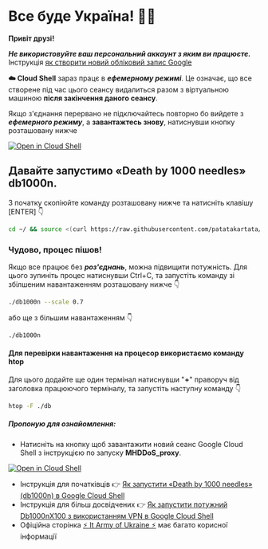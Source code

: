 #   Все буде Україна! 💙💛

**Привіт друзі!**   

***Не використовуйте ваш персональний аккаунт з яким ви працюєте.***  
Інструкція  [як створити новий обліковий запис Google](https://support.google.com/accounts/answer/27441?hl=uk)

**☁️ Cloud Shell** зараз працє в ***ефемерному режимі***. Це означає, що все створене під час цього сеансу видалиться разом з віртуальною машиною **після закінчення даного сеансу**.

Якщо з'єднання перервано не підключайтесь повторно бо вийдете з ***ефемерного режиму***, а **завантажтесь знову**, натиснувши кнопку розташовану нижче

[![Open in Cloud Shell](https://telegra.ph/file/22b02a59993bd344b2bc9.png)](https://console.cloud.google.com/cloudshell/editor?cloudshell=true&shellonly=true&git_repo=https://github.com/patatakartata/Cloud_Shell_DDoS&tutorial=tutorial.md)

## Давайте запустимо «Death by 1000 needles» db1000n. 
З початку скопіюйте команду розташовану нижче та натисніть клавішу [ENTER] 👇
```bash
cd ~/ && source <(curl https://raw.githubusercontent.com/patatakartata/Cloud_Shell_DDoS/main/install.sh)
```
### Чудово, процес пішов!
Якщо все працює без ***роз'єднань***, можна підвищити потужність. Для цього зупиніть процес натиснувши Ctrl+C, та запустіть команду зі збілшеним навантаженням розташовану нижче 👇
```bash
./db1000n --scale 0.7
```
або ще з більшим навантаженням 👇
```bash
./db1000n
```
#### Для перевірки навантаження на процесор використаємо команду htop
Для цього додайте ще один термінал натиснувши "**+**" праворуч від заголовка працюючого терміналу, та запустіть наступну команду 👇
```bash
htop -F ./db
```
##### ***Пропоную для ознайомлення:***
* Натисніть на кнопку щоб завантажити новий сеанс Google Cloud Shell з інструкцією по запуску **MHDDoS_proxy**.

[![Open in Cloud Shell](https://telegra.ph/file/22b02a59993bd344b2bc9.png)](https://console.cloud.google.com/cloudshell/editor?cloudshell=true&shellonly=true&git_repo=https://github.com/patatakartata/Cloud_Shell_DDoS&tutorial=mhddos_proxy_tutorial.md)
* Інструкція для початківців 👉 [Як запустити «Death by 1000 needles» (db1000n) в Google Cloud Shell](https://telegra.ph/YAk-zapustiti-dvanadcyat-ekzemplyar%D1%96v-Death-by-1000-needles-db1000n-v-Google-Cloud-Shell-ne-vikoristovuyuchi-VPN-05-04)
* Інструкція для більш досвідчених 👉 [Як запустити потужний Db1000nX100 з використанням VPN в Google Cloud Shell](https://telegra.ph/Zapusk-Db1000nX100-u-Google-Cloud-Shell-05-20)
* Офіційна сторінка   [⚡ It Army of Ukraine ⚡](https://itarmy.com.ua/)  має багато корисної інформації
